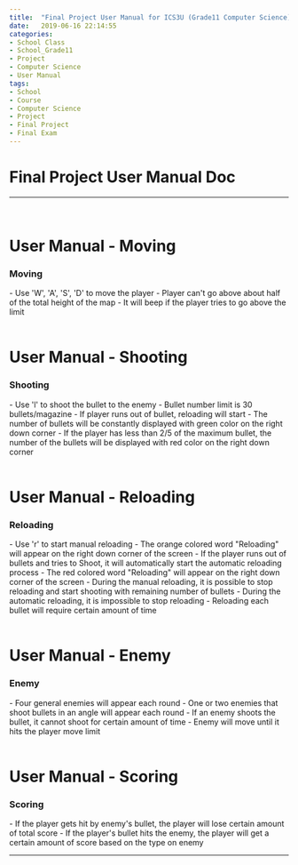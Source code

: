 ```yaml
---
title:  "Final Project User Manual for ICS3U (Grade11 Computer Science)"
date:   2019-06-16 22:14:55
categories:
- School Class
- School_Grade11
- Project
- Computer Science
- User Manual
tags:
- School
- Course
- Computer Science
- Project
- Final Project
- Final Exam
---
```

<h1>Final Project User Manual Doc</h1>

<hr>
<br>

# User Manual - Moving<br>
  <h3>Moving</h3>
  - Use 'W', 'A', 'S', 'D' to move the player
  - Player can't go above about half of the total height of the map
    - It will beep if the player tries to go above the limit
<br>
<br>

# User Manual - Shooting<br>
  <h3>Shooting</h3>
  - Use 'l' to shoot the bullet to the enemy
  - Bullet number limit is 30 bullets/magazine
  - If player runs out of bullet, reloading will start
  - The number of bullets will be constantly displayed with green color on the right down corner
  - If the player has less than 2/5 of the maximum bullet, the number of the bullets will be displayed with red color on the right down corner
<br>
<br>

# User Manual - Reloading<br>
  <h3>Reloading</h3>
  - Use 'r' to start manual reloading
    - The orange colored word "Reloading" will appear on the right down corner of the screen
  - If the player runs out of bullets and tries to Shoot, it will automatically start the automatic reloading process
    - The red colored word "Reloading" will appear on the right down corner of the screen
  - During the manual reloading, it is possible to stop reloading and start shooting with remaining number of bullets
  - During the automatic reloading, it is impossible to stop reloading
  - Reloading each bullet will require certain amount of time
<br>
<br>

# User Manual - Enemy<br>
  <h3>Enemy</h3>
  - Four general enemies will appear each round
  - One or two enemies that shoot bullets in an angle will appear each round
  - If an enemy shoots the bullet, it cannot shoot for certain amount of time
  - Enemy will move until it hits the player move limit
<br>
<br>

# User Manual - Scoring<br>
  <h3>Scoring</h3>
  - If the player gets hit by enemy's bullet, the player will lose certain amount of total score
  - If the player's bullet hits the enemy, the player will get a certain amount of score based on the type on enemy
  <hr>
